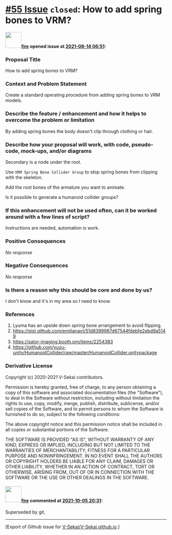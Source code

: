 # [\#55 Issue](https://github.com/V-Sekai/V-Sekai.github.io/issues/55) `closed`: How to add spring bones to VRM?

#### <img src="https://avatars.githubusercontent.com/u/32321?u=c2e06a3d2b49a467aa907e54aa259516440267cc&v=4" width="50">[fire](https://github.com/fire) opened issue at [2021-08-14 06:51](https://github.com/V-Sekai/V-Sekai.github.io/issues/55):

### Proposal Title

How to add spring bones to VRM?

### Context and Problem Statement

Create a standard operating procedure from adding spring bones to VRM models.

### Describe the feature / enhancement and how it helps to overcome the problem or limitation

By adding spring bones the body doesn't clip through clothing or hair.

### Describe how your proposal will work, with code, pseudo-code, mock-ups, and/or diagrams

Secondary is a node under the root.

Use `VRM Spring Bone Collider Group` to stop spring bones from clipping with the skeleton.

Add the root bones of the armature you want to animate.

Is it possible to generate a humanoid collider groups?

### If this enhancement will not be used often, can it be worked around with a few lines of script?

Instructions are needed, automation is work.

### Positive Consequences

_No response_

### Negative Consequences

_No response_

### Is there a reason why this should be core and done by us?

I don't know and it's in my area so I need to know.

### References

1. Lyuma has an upside down spring bone arrangement to avoid flipping.
1. https://gist.github.com/emilianavt/51d8399987d67544fdebfe2ebd9a5149
2. https://sator-imaging.booth.pm/items/2254383
3. https://github.com/yuzu-unity/HumanoidCollider/raw/master/HumanoidCollider.unitypackage

### Derivative License

Copyright (c) 2020-2021 V-Sekai contributors.

Permission is hereby granted, free of charge, to any person obtaining a copy
of this software and associated documentation files (the "Software"), to deal
in the Software without restriction, including without limitation the rights
to use, copy, modify, merge, publish, distribute, sublicense, and/or sell
copies of the Software, and to permit persons to whom the Software is
furnished to do so, subject to the following conditions:

The above copyright notice and this permission notice shall be included in all
copies or substantial portions of the Software.

THE SOFTWARE IS PROVIDED "AS IS", WITHOUT WARRANTY OF ANY KIND, EXPRESS OR
IMPLIED, INCLUDING BUT NOT LIMITED TO THE WARRANTIES OF MERCHANTABILITY,
FITNESS FOR A PARTICULAR PURPOSE AND NONINFRINGEMENT. IN NO EVENT SHALL THE
AUTHORS OR COPYRIGHT HOLDERS BE LIABLE FOR ANY CLAIM, DAMAGES OR OTHER
LIABILITY, WHETHER IN AN ACTION OF CONTRACT, TORT OR OTHERWISE, ARISING FROM,
OUT OF OR IN CONNECTION WITH THE SOFTWARE OR THE USE OR OTHER DEALINGS IN THE
SOFTWARE.


#### <img src="https://avatars.githubusercontent.com/u/32321?u=c2e06a3d2b49a467aa907e54aa259516440267cc&v=4" width="50">[fire](https://github.com/fire) commented at [2021-10-05 20:31](https://github.com/V-Sekai/V-Sekai.github.io/issues/55#issuecomment-934785891):

Superseded by git.


-------------------------------------------------------------------------------



[Export of Github issue for [V-Sekai/V-Sekai.github.io](https://github.com/V-Sekai/V-Sekai.github.io).]
